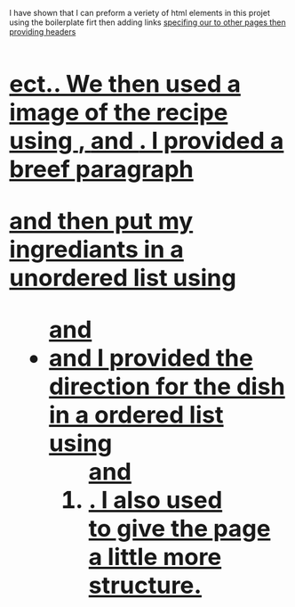I have shown that I can preform a veriety of html elements in this projet using the boilerplate firt then adding links <a href> specifing our <target> to other pages then providing headers <h1> <h2> ect.. We then used a image of the recipe using <img>, <src> and <alt>. I provided a breef paragraph <p> and then put my ingrediants in a unordered list using <ul> and <li> and I provided the direction for the dish in a ordered list using <ol> and <li>. I also used <br> to give the page a little more structure.